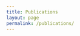 ```yaml
---
title: Publications
layout: page
permalink: /publications/
---
```


<div id="publications"></div>

<script>
    function fetchPublications() {
        var orcidId = "0000-0001-6849-9088";
        var orcidEndpoint = "https://pub.orcid.org/v3.0/" + orcidId + "/works";
        var headers = new Headers({
            "Accept": "application/json"
        });

        fetch(orcidEndpoint, { headers: headers })
            .then(response => response.json())
            .then(data => {
                var publications = data["group"];
                var publicationList = document.getElementById("publications");

                publications.forEach(publication => {
                    var title = publication["work-summary"][0]["title"]["title"]["value"];
                    var workType = publication["work-summary"][0]["type"];
                    
                    // Check if external IDs exist and contain a DOI
                    if (publication["external-ids"] && 
                        publication["external-ids"]["external-id"] && 
                        publication["external-ids"]["external-id"].length > 0) {
                        
                        var doi = publication["external-ids"]["external-id"][0]["external-id-value"];
                        // In local development, just show the title and DOI
                        if (window.location.hostname === "localhost" || window.location.hostname === "127.0.0.1") {
                            var publicationDiv = document.createElement("div");
                            publicationDiv.className = "publication";
                            var citationDiv = document.createElement("div");
                            citationDiv.className = "citation";
                            citationDiv.innerHTML = `<strong style="font-style: normal">${title}</strong>`;
                            
                            if (workType !== "journal-article") {
                                var formattedWorkType = workType.split('-').map(word => word.charAt(0).toUpperCase() + word.slice(1)).join(' ');
                                citationDiv.innerHTML += ` (${formattedWorkType})`;
                            }
                            
                            publicationDiv.appendChild(citationDiv);
                            var doiLink = document.createElement("a");
                            doiLink.href = "https://doi.org/" + doi;
                            doiLink.textContent = "https://doi.org/" + doi;
                            publicationDiv.appendChild(doiLink);
                            publicationList.appendChild(publicationDiv);
                            return;
                        }

                        // In production, use our proxy
                        var citationUrl = 'https://citation.crosscite.org/format';
                        var citationParams = `?doi=${doi}&style=apa&lang=en-US`;
                        var proxyUrl = `/api/proxy?url=${encodeURIComponent(citationUrl + citationParams)}`;

                        fetch(proxyUrl, {
                            headers: {
                                'Accept': 'text/plain'
                            }
                        })
                            .then(response => {
                                if (response.ok) {
                                    return response.text();
                                }
                                console.warn('Citation fetch failed for DOI:', doi);
                                throw new Error('DOI not found');
                            })
                            .then(citation => {
                                var highlightedCitation = citation.replace(/Uruñuela, E./g, '<span class="citation-me">Uruñuela, E.</span>');
                                // Replace the title with a bold case title
                                highlightedCitation = highlightedCitation.replace(title, `<strong style="font-style: normal">${title}</strong>`);
                                var publicationDiv = document.createElement("div");
                                publicationDiv.className = "publication";

                                var citationDiv = document.createElement("div");
                                citationDiv.className = "citation";
                                citationDiv.innerHTML = highlightedCitation.replace(/https:\/\/doi.org\/[^\s]+/g, '');
                                
                                // Append the work type if it is not "journal-article"
                                if (workType !== "journal-article") {
                                    var formattedWorkType = workType.split('-').map(word => word.charAt(0).toUpperCase() + word.slice(1)).join(' ');
                                    citationDiv.innerHTML += ` (${formattedWorkType}).`;
                                }
                                publicationDiv.appendChild(citationDiv);

                                var doiLink = document.createElement("a");
                                doiLink.href = "https://doi.org/" + doi;
                                doiLink.textContent = "https://doi.org/" + doi;
                                publicationDiv.appendChild(doiLink);

                                publicationList.appendChild(publicationDiv);
                            })
                            .catch(error => {
                                var publicationDiv = document.createElement("div");
                                publicationDiv.className = "publication";
                                var citationDiv = document.createElement("div");
                                citationDiv.className = "citation";
                                citationDiv.innerHTML = `<strong style="font-style: normal">${title}</strong>`;
                                // Append the work type if it is not "journal-article"
                                if (workType !== "journal-article") {
                                    var formattedWorkType = workType.split('-').map(word => word.charAt(0).toUpperCase() + word.slice(1)).join(' ');
                                    citationDiv.innerHTML += ` (${formattedWorkType}).`;
                                }
                                publicationDiv.appendChild(citationDiv);
                                var doiLink = document.createElement("a");
                                doiLink.href = "https://doi.org/" + doi;
                                doiLink.textContent = "https://doi.org/" + doi;
                                publicationDiv.appendChild(doiLink);
                                publicationList.appendChild(publicationDiv);
                            });
                    } else {
                        // Handle publications without DOI
                        var publicationDiv = document.createElement("div");
                        publicationDiv.className = "publication";
                        var citationDiv = document.createElement("div");
                        citationDiv.className = "citation";
                        citationDiv.innerHTML = `<strong style="font-style: normal">${title}</strong>`;
                        if (workType !== "journal-article") {
                            var formattedWorkType = workType.split('-').map(word => word.charAt(0).toUpperCase() + word.slice(1)).join(' ');
                            citationDiv.innerHTML += ` (${formattedWorkType}).`;
                        }
                        publicationDiv.appendChild(citationDiv);
                        publicationList.appendChild(publicationDiv);
                    }
                });
            });
    }

    fetchPublications();
</script>

